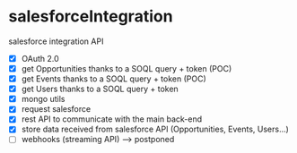 # salesforceIntegration
salesforce integration API

* [x] OAuth 2.0
* [x] get Opportunities thanks to a SOQL query + token (POC)
* [x] get Events thanks to a SOQL query + token (POC)
* [x] get Users thanks to a SOQL query + token
* [x] mongo utils
* [x] request salesforce
* [x] rest API to communicate with the main back-end
* [x] store data received from salesforce API (Opportunities, Events, Users...)
* [ ] webhooks (streaming API) --> postponed
